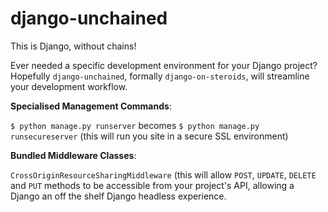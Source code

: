 # django-unchained
This is Django, without chains!

Ever needed a specific development environment for your Django project? Hopefully `django-unchained`, formally `django-on-steroids`, will streamline your development workflow.

**Specialised Management Commands**:

`$ python manage.py runserver` becomes `$ python manage.py runsecureserver` (this will run you site in a secure SSL environment)

**Bundled Middleware Classes**:

`CrossOriginResourceSharingMiddleware` (this will allow `POST`, `UPDATE`, `DELETE` and `PUT` methods to be accessible from your project's API, allowing a Django an off the shelf Django headless experience.
